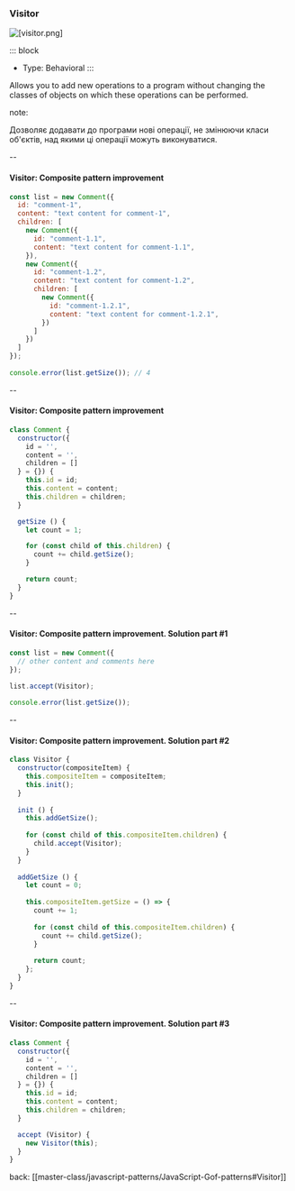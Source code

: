 ### Visitor <!-- element style="display:none" -->

<split left="1" right="1">

![[visitor.png]](./imgs/visitor.png)

::: block <!-- element style="display: flex; font-size: 2rem" align="center"  -->
- Type: Behavioral
::: 

</split>

Allows you to add new operations to a program without changing the classes of objects on which these operations can be performed.

note:

Дозволяє додавати до програми нові операції, не змінюючи класи об'єктів, над якими ці операції можуть виконуватися.

--

#### Visitor: Composite pattern improvement

```js [|1,5,9,13,22]
const list = new Comment({  
  id: "comment-1",  
  content: "text content for comment-1",  
  children: [  
    new Comment({  
      id: "comment-1.1",  
      content: "text content for comment-1.1",  
    }),  
    new Comment({  
      id: "comment-1.2",  
      content: "text content for comment-1.2",  
      children: [  
        new Comment({  
          id: "comment-1.2.1",  
          content: "text content for comment-1.2.1",  
        })  
      ]  
    })  
  ]  
});  
  
console.error(list.getSize()); // 4
```

--

#### Visitor: Composite pattern improvement

```js [| 12-20]
class Comment {  
  constructor({  
    id = '',  
    content = '',  
    children = []  
  } = {}) {  
    this.id = id;  
    this.content = content;  
    this.children = children;  
  }  

  getSize () {  
    let count = 1;  

    for (const child of this.children) {  
      count += child.getSize();  
    }  

    return count;  
  }  
}  
```

--

#### Visitor: Composite pattern improvement. Solution part #1

```js
const list = new Comment({ 
  // other content and comments here
});

list.accept(Visitor);  
  
console.error(list.getSize());
```

--

#### Visitor: Composite pattern improvement. Solution part #2

```js [|7-13]
class Visitor {  
  constructor(compositeItem) {  
    this.compositeItem = compositeItem;  
    this.init();  
  }  
  
  init () {  
    this.addGetSize();  
  
    for (const child of this.compositeItem.children) {  
      child.accept(Visitor);  
    }  
  }  
  
  addGetSize () {  
    let count = 0;  
  
    this.compositeItem.getSize = () => {  
      count += 1;  
  
      for (const child of this.compositeItem.children) {  
        count += child.getSize();  
      }  
  
      return count;  
    };  
  }  
}
```

--

#### Visitor: Composite pattern improvement. Solution part #3

```js [|12-14]
class Comment {
  constructor({
    id = '',
    content = '',
    children = []
  } = {}) {
    this.id = id;
    this.content = content;
    this.children = children;
  }

  accept (Visitor) {
    new Visitor(this);
  }
}
```

back: [[master-class/javascript-patterns/JavaScript-Gof-patterns#Visitor]] <!-- element style="display:none" -->
